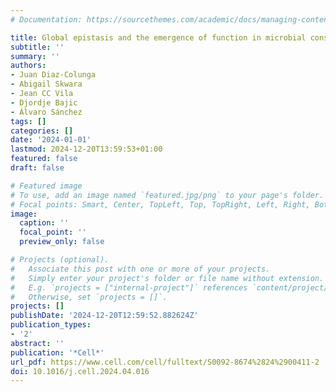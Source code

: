 ```yaml
---
# Documentation: https://sourcethemes.com/academic/docs/managing-content/

title: Global epistasis and the emergence of function in microbial consortia
subtitle: ''
summary: ''
authors:
- Juan Diaz-Colunga
- Abigail Skwara
- Jean CC Vila
- Djordje Bajic
- Álvaro Sánchez
tags: []
categories: []
date: '2024-01-01'
lastmod: 2024-12-20T13:59:53+01:00
featured: false
draft: false

# Featured image
# To use, add an image named `featured.jpg/png` to your page's folder.
# Focal points: Smart, Center, TopLeft, Top, TopRight, Left, Right, BottomLeft, Bottom, BottomRight.
image:
  caption: ''
  focal_point: ''
  preview_only: false

# Projects (optional).
#   Associate this post with one or more of your projects.
#   Simply enter your project's folder or file name without extension.
#   E.g. `projects = ["internal-project"]` references `content/project/deep-learning/index.md`.
#   Otherwise, set `projects = []`.
projects: []
publishDate: '2024-12-20T12:59:52.882624Z'
publication_types:
- '2'
abstract: ''
publication: '*Cell*'
url_pdf: https://www.cell.com/cell/fulltext/S0092-8674%2824%2900411-2
doi: 10.1016/j.cell.2024.04.016
---
```

